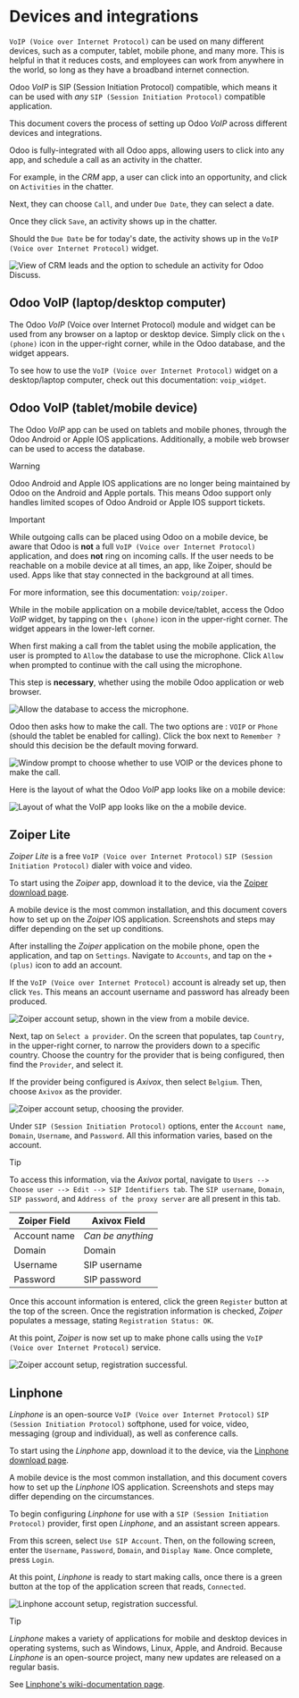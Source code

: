 # Devices and integrations

`VoIP (Voice over Internet Protocol)` can be used on many different
devices, such as a computer, tablet, mobile phone, and many more. This
is helpful in that it reduces costs, and employees can work from
anywhere in the world, so long as they have a broadband internet
connection.

Odoo *VoIP* is SIP (Session Initiation Protocol) compatible, which means
it can be used with *any* `SIP (Session Initiation Protocol)` compatible
application.

This document covers the process of setting up Odoo *VoIP* across
different devices and integrations.

Odoo is fully-integrated with all Odoo apps, allowing users to click
into any app, and schedule a call as an activity in the chatter.

<div class="example">

For example, in the *CRM* app, a user can click into an opportunity, and
click on `Activities` in the chatter.

Next, they can choose `Call`, and under `Due Date`, they can select a
date.

Once they click `Save`, an activity shows up in the chatter.

Should the `Due Date` be for today's date, the activity shows up in the
`VoIP
(Voice over Internet Protocol)` widget.

![View of CRM leads and the option to schedule an activity for Odoo
Discuss.](devices_integrations/crm-voip-widget.png)

</div>

## Odoo VoIP (laptop/desktop computer)

The Odoo *VoIP* (Voice over Internet Protocol) module and widget can be
used from any browser on a laptop or desktop device. Simply click on the
`📞 (phone)` icon in the upper-right corner, while in the Odoo database,
and the widget appears.

<div class="seealso">

To see how to use the `VoIP (Voice over Internet Protocol)` widget on a
desktop/laptop computer, check out this documentation: `voip_widget`.

</div>

## Odoo VoIP (tablet/mobile device)

The Odoo *VoIP* app can be used on tablets and mobile phones, through
the Odoo Android or Apple IOS applications. Additionally, a mobile web
browser can be used to access the database.

<div class="warning">

<div class="title">

Warning

</div>

Odoo Android and Apple IOS applications are no longer being maintained
by Odoo on the Android and Apple portals. This means Odoo support only
handles limited scopes of Odoo Android or Apple IOS support tickets.

</div>

<div class="important">

<div class="title">

Important

</div>

While outgoing calls can be placed using Odoo on a mobile device, be
aware that Odoo is **not** a full `VoIP (Voice over Internet Protocol)`
application, and does **not** ring on incoming calls. If the user needs
to be reachable on a mobile device at all times, an app, like Zoiper,
should be used. Apps like that stay connected in the background at all
times.

For more information, see this documentation: `voip/zoiper`.

</div>

While in the mobile application on a mobile device/tablet, access the
Odoo *VoIP* widget, by tapping on the `📞 (phone)` icon in the
upper-right corner. The widget appears in the lower-left corner.

When first making a call from the tablet using the mobile application,
the user is prompted to `Allow` the database to use the microphone.
Click `Allow` when prompted to continue with the call using the
microphone.

This step is **necessary**, whether using the mobile Odoo application or
web browser.

![Allow the database to access the
microphone.](devices_integrations/allow-mic.png)

Odoo then asks how to make the call. The two options are : `VOIP` or
`Phone` (should the tablet be enabled for calling). Click the box next
to `Remember ?` should this decision be the default moving forward.

![Window prompt to choose whether to use VOIP or the devices phone to
make the call.](devices_integrations/voip-phone.png)

Here is the layout of what the Odoo *VoIP* app looks like on a mobile
device:

![Layout of what the VoIP app looks like on the a mobile
device.](devices_integrations/voip-odoo-dashboard.png)

## Zoiper Lite

*Zoiper Lite* is a free `VoIP (Voice over Internet Protocol)` `SIP
(Session Initiation
Protocol)` dialer with voice and video.

To start using the *Zoiper* app, download it to the device, via the
[Zoiper download
page](https://www.zoiper.com/en/voip-softphone/download/current).

A mobile device is the most common installation, and this document
covers how to set up on the *Zoiper* IOS application. Screenshots and
steps may differ depending on the set up conditions.

After installing the *Zoiper* application on the mobile phone, open the
application, and tap on `Settings`. Navigate to `Accounts`, and tap on
the `+ (plus)` icon to add an account.

If the `VoIP (Voice over Internet Protocol)` account is already set up,
then click `Yes`. This means an account username and password has
already been produced.

![Zoiper account setup, shown in the view from a mobile
device.](devices_integrations/account-settings-zoiper-group.png)

Next, tap on `Select a provider`. On the screen that populates, tap
`Country`, in the upper-right corner, to narrow the providers down to a
specific country. Choose the country for the provider that is being
configured, then find the `Provider`, and select it.

<div class="example">

If the provider being configured is *Axivox*, then select `Belgium`.
Then, choose `Axivox` as the provider.

</div>

![Zoiper account setup, choosing the
provider.](devices_integrations/provider-zoiper-odoo.png)

Under `SIP (Session Initiation Protocol)` options, enter the `Account
name`, `Domain`, `Username`, and `Password`. All this information
varies, based on the account.

<div class="tip">

<div class="title">

Tip

</div>

To access this information, via the *Axivox* portal, navigate to `Users
--> Choose
user --> Edit --> SIP Identifiers tab`. The `SIP username`, `Domain`,
`SIP password`, and `Address of the proxy server` are all present in
this tab.

</div>

| Zoiper Field | Axivox Field      |
| ------------ | ----------------- |
| Account name | *Can be anything* |
| Domain       | Domain            |
| Username     | SIP username      |
| Password     | SIP password      |

Once this account information is entered, click the green `Register`
button at the top of the screen. Once the registration information is
checked, *Zoiper* populates a message, stating `Registration Status:
OK`.

At this point, *Zoiper* is now set up to make phone calls using the
`VoIP (Voice over Internet
Protocol)` service.

![Zoiper account setup, registration
successful.](devices_integrations/sip-options-zoiper.png)

## Linphone

*Linphone* is an open-source `VoIP (Voice over Internet Protocol)` `SIP
(Session
Initiation Protocol)` softphone, used for voice, video, messaging (group
and individual), as well as conference calls.

To start using the *Linphone* app, download it to the device, via the
[Linphone download
page](https://new.linphone.org/technical-corner/linphone?qt-technical_corner=2#qt-technical_corner).

A mobile device is the most common installation, and this document
covers how to set up the *Linphone* IOS application. Screenshots and
steps may differ depending on the circumstances.

To begin configuring *Linphone* for use with a `SIP (Session Initiation
Protocol)` provider, first open *Linphone*, and an assistant screen
appears.

From this screen, select `Use SIP Account`. Then, on the following
screen, enter the `Username`, `Password`, `Domain`, and `Display Name`.
Once complete, press `Login`.

At this point, *Linphone* is ready to start making calls, once there is
a green button at the top of the application screen that reads,
`Connected`.

![Linphone account setup, registration
successful.](devices_integrations/linphone-odoo-setup.png)

<div class="tip">

<div class="title">

Tip

</div>

*Linphone* makes a variety of applications for mobile and desktop
devices in operating systems, such as Windows, Linux, Apple, and
Android. Because *Linphone* is an open-source project, many new updates
are released on a regular basis.

See [Linphone's wiki-documentation
page](https://wiki.linphone.org/xwiki/wiki/public/view/Linphone/).

</div>
